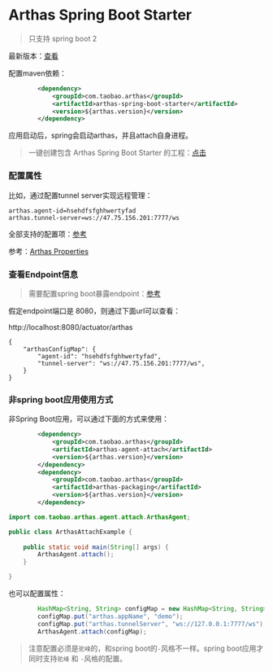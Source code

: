 Arthas Spring Boot Starter
=====

> 只支持 spring boot 2

最新版本：[查看](https://search.maven.org/search?q=arthas-spring-boot-starter)

配置maven依赖：

```xml
        <dependency>
            <groupId>com.taobao.arthas</groupId>
            <artifactId>arthas-spring-boot-starter</artifactId>
            <version>${arthas.version}</version>
        </dependency>
```

应用启动后，spring会启动arthas，并且attach自身进程。

> 一键创建包含 Arthas Spring Boot Starter 的工程：<a href="https://start.aliyun.com/bootstrap.html/#!dependencies=arthas" target="_blank">点击</a>


### 配置属性

比如，通过配置tunnel server实现远程管理：

```
arthas.agent-id=hsehdfsfghhwertyfad
arthas.tunnel-server=ws://47.75.156.201:7777/ws
```

全部支持的配置项：[参考](https://github.com/alibaba/arthas/blob/master/arthas-spring-boot-starter/src/main/java/com/alibaba/arthas/spring/ArthasProperties.java)

参考：[Arthas Properties](arthas-properties.md)

### 查看Endpoint信息

> 需要配置spring boot暴露endpoint：[参考](https://docs.spring.io/spring-boot/docs/current/reference/html/production-ready-features.html#production-ready-endpoints)

假定endpoint端口是 8080，则通过下面url可以查看：

http://localhost:8080/actuator/arthas

```
{
    "arthasConfigMap": {
        "agent-id": "hsehdfsfghhwertyfad",
        "tunnel-server": "ws://47.75.156.201:7777/ws",
    }
}
```

### 非spring boot应用使用方式

非Spring Boot应用，可以通过下面的方式来使用：

```xml
        <dependency>
            <groupId>com.taobao.arthas</groupId>
            <artifactId>arthas-agent-attach</artifactId>
            <version>${arthas.version}</version>
        </dependency>
        <dependency>
            <groupId>com.taobao.arthas</groupId>
            <artifactId>arthas-packaging</artifactId>
            <version>${arthas.version}</version>
        </dependency>
```

```java
import com.taobao.arthas.agent.attach.ArthasAgent;

public class ArthasAttachExample {
	
	public static void main(String[] args) {
		ArthasAgent.attach();
	}

}
```

也可以配置属性：

```java
        HashMap<String, String> configMap = new HashMap<String, String>();
        configMap.put("arthas.appName", "demo");
        configMap.put("arthas.tunnelServer", "ws://127.0.0.1:7777/ws");
        ArthasAgent.attach(configMap);
```

> 注意配置必须是`驼峰`的，和spring boot的`-`风格不一样。spring boot应用才同时支持`驼峰` 和 `-`风格的配置。